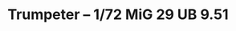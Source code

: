 ---
layout: product
title: "Trumpeter – 1/72 MiG 29 UB 9.51"
price: "3100" 
desc: "AKCIJA"
img_path: "/assets/img/TRU01677.webp"
brand: "N/A"
available: true
special_offer: false
new: false
soon: false
cat: "010000"
subcat: "013400"
subsubcat: "0N/A"
sifra: "TRU01677"
popular: false
spec: false
---